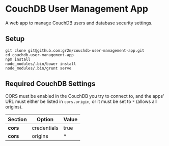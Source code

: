 # CouchDB User Management App
A web app to manage CouchDB users and database security settings.

## Setup

```
git clone git@github.com:gr2m/couchdb-user-management-app.git
cd couchdb-user-management-app
npm install
node_modules/.bin/bower install
node_modules/.bin/grunt serve
```

## Required CouchDB Settings
CORS must be enabled in the CouchDB you try to connect to, and the apps' URL must either be listed in `cors.origin`, or it must be set to `*` (allows all origins).

Section  | Option      | Value
-------- | ----------- | -----
**cors** | credentials | true
**cors** | origins     | *
